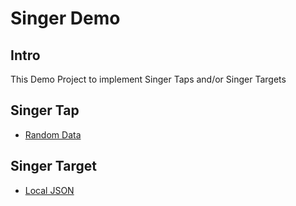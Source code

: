 # Singer Demo

## Intro

This Demo Project to implement Singer Taps and/or Singer Targets

## Singer Tap

- [Random Data](tap-randomdata/README.md)

## Singer Target

- [Local JSON](target-localjson/README.md)